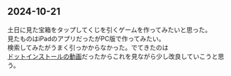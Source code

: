 ## 2024-10-21
土日に見た宝箱をタップしてくじを引くゲームを作ってみたいと思った。  
見たものはiPadのアプリだったがPC版で作ってみたい。  
検索してみたがうまく引っかからなかった。でてきたのは  
[ドットインストールの動画](https://dotinstall.com/lessons/treasurehunter_js)だったからこれを見ながら少し改良していこうと思う。  

